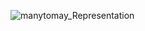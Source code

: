 ![manytomay_Representation](https://user-images.githubusercontent.com/33597536/209601188-ee908ab7-9981-4721-a36d-611558339519.png)
